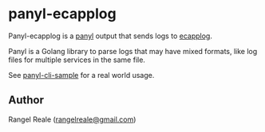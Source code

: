 # panyl-ecapplog

Panyl-ecapplog is a [panyl](https://github.com/RangelReale/panyl) output that sends logs to [ecapplog](https://github.com/RangelReale/ecapplog).

Panyl is a Golang library to parse logs that may have mixed formats, like log files for multiple services in the same file.

See [panyl-cli-sample](https://github.com/RangelReale/panyl-cli-sample) for a real world usage.

## Author

Rangel Reale (rangelreale@gmail.com)

